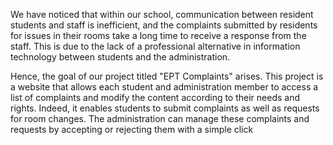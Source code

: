 We have noticed that within our school, communication between resident students and staff is inefficient, and the complaints submitted by residents for issues in their rooms take a long time to receive a response from the staff. This is due to the lack of a professional alternative in information technology between students and the administration.

Hence, the goal of our project titled "EPT Complaints" arises. This project is a website that allows each student and administration member to access a list of complaints and modify the content according to their needs and rights. Indeed, it enables students to submit complaints as well as requests for room changes. The administration can manage these complaints and requests by accepting or rejecting them with a simple click
